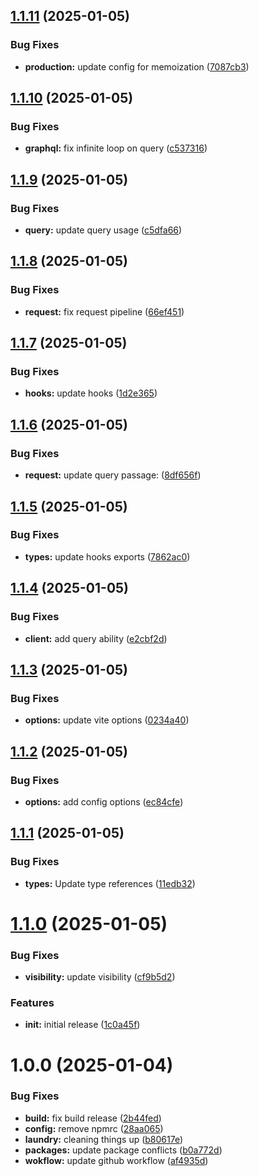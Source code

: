 ## [1.1.11](https://github.com/freshsqueezed/gql/compare/v1.1.10...v1.1.11) (2025-01-05)


### Bug Fixes

* **production:** update config for memoization ([7087cb3](https://github.com/freshsqueezed/gql/commit/7087cb344bdab38091bcdc4fd1e1df75cd1a3c6a))

## [1.1.10](https://github.com/freshsqueezed/gql/compare/v1.1.9...v1.1.10) (2025-01-05)


### Bug Fixes

* **graphql:** fix infinite loop on query ([c537316](https://github.com/freshsqueezed/gql/commit/c537316866c3465bcbdfd3a822ff5f156fc636cd))

## [1.1.9](https://github.com/freshsqueezed/gql/compare/v1.1.8...v1.1.9) (2025-01-05)


### Bug Fixes

* **query:** update query usage ([c5dfa66](https://github.com/freshsqueezed/gql/commit/c5dfa6686025cfea001ebfc7134daf5b78224581))

## [1.1.8](https://github.com/freshsqueezed/gql/compare/v1.1.7...v1.1.8) (2025-01-05)


### Bug Fixes

* **request:** fix request pipeline ([66ef451](https://github.com/freshsqueezed/gql/commit/66ef4519d78b04ec440f3f737586ed8ed5b89100))

## [1.1.7](https://github.com/freshsqueezed/gql/compare/v1.1.6...v1.1.7) (2025-01-05)


### Bug Fixes

* **hooks:** update hooks ([1d2e365](https://github.com/freshsqueezed/gql/commit/1d2e36553a05619d0b935e242041886662604f8b))

## [1.1.6](https://github.com/freshsqueezed/gql/compare/v1.1.5...v1.1.6) (2025-01-05)


### Bug Fixes

* **request:** update query passage: ([8df656f](https://github.com/freshsqueezed/gql/commit/8df656fcea134fb7924c0406243a0b130bc035a9))

## [1.1.5](https://github.com/freshsqueezed/gql/compare/v1.1.4...v1.1.5) (2025-01-05)


### Bug Fixes

* **types:** update hooks exports ([7862ac0](https://github.com/freshsqueezed/gql/commit/7862ac08970db47f61422587207c4bfbb9a948d5))

## [1.1.4](https://github.com/freshsqueezed/gql/compare/v1.1.3...v1.1.4) (2025-01-05)


### Bug Fixes

* **client:** add query ability ([e2cbf2d](https://github.com/freshsqueezed/gql/commit/e2cbf2d789d026b3f1331d20b68f1e5d8b307675))

## [1.1.3](https://github.com/freshsqueezed/gql/compare/v1.1.2...v1.1.3) (2025-01-05)


### Bug Fixes

* **options:** update vite  options ([0234a40](https://github.com/freshsqueezed/gql/commit/0234a40f3458761b1f1346389eb3853549feed30))

## [1.1.2](https://github.com/freshsqueezed/gql/compare/v1.1.1...v1.1.2) (2025-01-05)


### Bug Fixes

* **options:** add config options ([ec84cfe](https://github.com/freshsqueezed/gql/commit/ec84cfebd1bfb80ff2111e523bc9d6c69a51b3da))

## [1.1.1](https://github.com/freshsqueezed/gql/compare/v1.1.0...v1.1.1) (2025-01-05)


### Bug Fixes

* **types:** Update type references ([11edb32](https://github.com/freshsqueezed/gql/commit/11edb328d12e9840a02eb947364a281d8140a6d1))

# [1.1.0](https://github.com/freshsqueezed/gql/compare/v1.0.0...v1.1.0) (2025-01-05)


### Bug Fixes

* **visibility:** update visibility ([cf9b5d2](https://github.com/freshsqueezed/gql/commit/cf9b5d2e29119c0436e69e2f60a4f6298879b0be))


### Features

* **init:** initial release ([1c0a45f](https://github.com/freshsqueezed/gql/commit/1c0a45f3f80dd2a4a8f4e51a70f1e8a0adda54a7))

# 1.0.0 (2025-01-04)


### Bug Fixes

* **build:** fix build release ([2b44fed](https://github.com/freshsqueezed/gql/commit/2b44fed5d46a3f888a112feb9923a19ba3f091da))
* **config:** remove npmrc ([28aa065](https://github.com/freshsqueezed/gql/commit/28aa065f780b05aeb5610e4c08870446ac0e6c7c))
* **laundry:** cleaning things up ([b80617e](https://github.com/freshsqueezed/gql/commit/b80617e945499765127562635a0e77578acb1e1d))
* **packages:** update package conflicts ([b0a772d](https://github.com/freshsqueezed/gql/commit/b0a772d6544e7a44c4a9a67fb012f98dd9b7932e))
* **wokflow:** update github workflow ([af4935d](https://github.com/freshsqueezed/gql/commit/af4935db53113fb6a09cdb19f9fe68ced2593c75))
